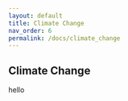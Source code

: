 ```yaml
---
layout: default
title: Climate Change
nav_order: 6
permalink: /docs/climate_change
---
```


## Climate Change

<div class="box"> hello </div>
